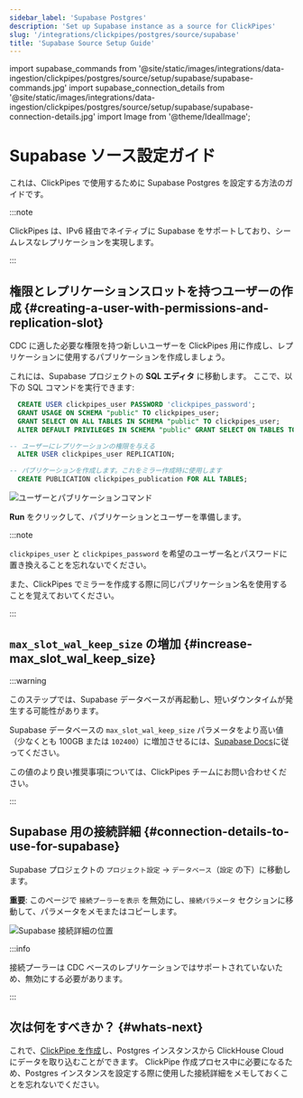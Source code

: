 ```yaml
---
sidebar_label: 'Supabase Postgres'
description: 'Set up Supabase instance as a source for ClickPipes'
slug: '/integrations/clickpipes/postgres/source/supabase'
title: 'Supabase Source Setup Guide'
---
```


import supabase_commands from '@site/static/images/integrations/data-ingestion/clickpipes/postgres/source/setup/supabase/supabase-commands.jpg'
import supabase_connection_details from '@site/static/images/integrations/data-ingestion/clickpipes/postgres/source/setup/supabase/supabase-connection-details.jpg'
import Image from '@theme/IdealImage';


# Supabase ソース設定ガイド

これは、ClickPipes で使用するために Supabase Postgres を設定する方法のガイドです。

:::note

ClickPipes は、IPv6 経由でネイティブに Supabase をサポートしており、シームレスなレプリケーションを実現します。

:::


## 権限とレプリケーションスロットを持つユーザーの作成 {#creating-a-user-with-permissions-and-replication-slot}

CDC に適した必要な権限を持つ新しいユーザーを ClickPipes 用に作成し、レプリケーションに使用するパブリケーションを作成しましょう。

これには、Supabase プロジェクトの **SQL エディタ** に移動します。
ここで、以下の SQL コマンドを実行できます:
```sql
  CREATE USER clickpipes_user PASSWORD 'clickpipes_password';
  GRANT USAGE ON SCHEMA "public" TO clickpipes_user;
  GRANT SELECT ON ALL TABLES IN SCHEMA "public" TO clickpipes_user;
  ALTER DEFAULT PRIVILEGES IN SCHEMA "public" GRANT SELECT ON TABLES TO clickpipes_user;

-- ユーザーにレプリケーションの権限を与える
  ALTER USER clickpipes_user REPLICATION;

-- パブリケーションを作成します。これをミラー作成時に使用します
  CREATE PUBLICATION clickpipes_publication FOR ALL TABLES;
```

<Image img={supabase_commands} alt="ユーザーとパブリケーションコマンド" size="large" border/>


**Run** をクリックして、パブリケーションとユーザーを準備します。

:::note

`clickpipes_user` と `clickpipes_password` を希望のユーザー名とパスワードに置き換えることを忘れないでください。

また、ClickPipes でミラーを作成する際に同じパブリケーション名を使用することを覚えておいてください。

:::


## `max_slot_wal_keep_size` の増加 {#increase-max_slot_wal_keep_size}


:::warning

このステップでは、Supabase データベースが再起動し、短いダウンタイムが発生する可能性があります。

Supabase データベースの `max_slot_wal_keep_size` パラメータをより高い値（少なくとも 100GB または `102400`）に増加させるには、[Supabase Docs](https://supabase.com/docs/guides/database/custom-postgres-config#cli-supported-parameters)に従ってください。

この値のより良い推奨事項については、ClickPipes チームにお問い合わせください。

:::

## Supabase 用の接続詳細 {#connection-details-to-use-for-supabase}

Supabase プロジェクトの `プロジェクト設定` -> `データベース`（`設定` の下）に移動します。

**重要**: このページで `接続プーラーを表示` を無効にし、`接続パラメータ` セクションに移動して、パラメータをメモまたはコピーします。

<Image img={supabase_connection_details} size="lg" border alt="Supabase 接続詳細の位置" border/>

:::info

接続プーラーは CDC ベースのレプリケーションではサポートされていないため、無効にする必要があります。

:::


## 次は何をすべきか？ {#whats-next}

これで、[ClickPipe を作成](../index.md)し、Postgres インスタンスから ClickHouse Cloud にデータを取り込むことができます。
ClickPipe 作成プロセス中に必要になるため、Postgres インスタンスを設定する際に使用した接続詳細をメモしておくことを忘れないでください。
